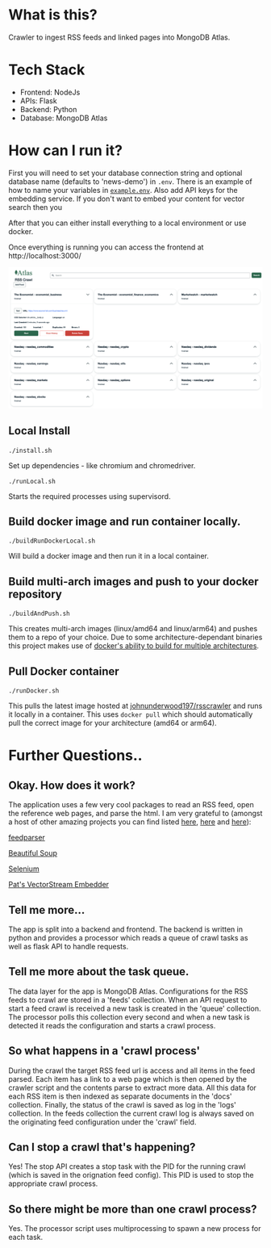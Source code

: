 # What is this?
Crawler to ingest RSS feeds and linked pages into MongoDB Atlas.

# Tech Stack
- Frontend: NodeJs
- APIs: Flask
- Backend: Python
- Database: MongoDB Atlas

# How can I run it?
First you will need to set your database connection string and optional database name (defaults to 'news-demo') in `.env`. There is an example of how to name your variables in [`example.env`](./example.env). Also add API keys for the embedding service. If you don't want to embed your content for vector search then you

After that you can either install everything to a local environment or use docker.

Once everything is running you can access the frontend at http://localhost:3000/

![Frontend](screenshots/frontend.png)

## Local Install
```
./install.sh
```
Set up dependencies - like chromium and chromedriver.
```
./runLocal.sh
```
Starts the required processes using supervisord.

## Build docker image and run container locally.
```
./buildRunDockerLocal.sh
```

Will build a docker image and then run it in a local container.

## Build multi-arch images and push to your docker repository
```
./buildAndPush.sh
```

This creates multi-arch images (linux/amd64 and linux/arm64) and pushes them to a repo of your choice. Due to some architecture-dependant binaries this project makes use of [docker's ability to build for multiple architectures](https://docs.docker.com/build/building/multi-platform/#cross-compilation).

## Pull Docker container
```
./runDocker.sh
```

This pulls the latest image hosted at [johnunderwood197/rsscrawler](https://hub.docker.com/r/johnunderwood197/rsscrawler) and runs it locally in a container. This uses `docker pull` which should automatically pull the correct image for your architecture (amd64 or arm64).

# Further Questions..

## Okay. How does it work?
The application uses a few very cool packages to read an RSS feed, open the reference web pages, and parse the html. I am very grateful to (amongst a host of other amazing projects you can find listed [here](./requirements.txt), [here](./backend/package.json) and [here](./frontend/package.json)):

[feedparser](https://feedparser.readthedocs.io/en/latest/#)

[Beautiful Soup](https://beautiful-soup-4.readthedocs.io/en/latest/#)

[Selenium](https://www.selenium.dev/selenium/docs/api/py/index.html)

[Pat's VectorStream Embedder](https://github.com/patw/VectorStream)

## Tell me more...
The app is split into a backend and frontend. The backend is written in python and provides a processor which reads a queue of crawl tasks as well as flask API to handle requests.

## Tell me more about the task queue.
The data layer for the app is MongoDB Atlas. Configurations for the RSS feeds to crawl are stored in a 'feeds' collection. When an API request to start a feed crawl is received a new task is created in the 'queue' collection. The processor polls this collection every second and when a new task is detected it reads the configuration and starts a crawl process.

## So what happens in a 'crawl process'
During the crawl the target RSS feed url is access and all items in the feed parsed. Each item has a link to a web page which is then opened by the crawler script and the contents parse to extract more data. All this data for each RSS item is then indexed as separate documents in the 'docs' collection. Finally, the status of the crawl is saved as log in the 'logs' collection. In the feeds collection the current crawl log is always saved on the originating feed configuration under the 'crawl' field.

## Can I stop a crawl that's happening?
Yes! The stop API creates a stop task with the PID for the running crawl (which is saved in the orignation feed config). This PID is used to stop the appropriate crawl process.

## So there might be more than one crawl process?
Yes. The processor script uses multiprocessing to spawn a new process for each task.
